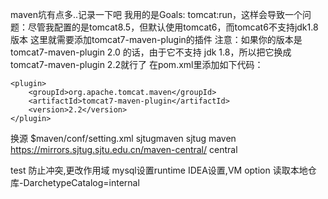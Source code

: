 maven坑有点多..记录一下吧
    我用的是Goals: tomcat:run，这样会导致一个问题：尽管我配置的是tomcat8.5，但默认使用tomcat6，而tomcat6不支持jdk1.8版本 
    这里就需要添加tomcat7-maven-plugin的插件 
    注意：如果你的版本是tomcat7-maven-plugin 2.0 的话，由于它不支持 jdk 1.8，所以把它换成 tomcat7-maven-plugin 2.2就行了 
    在pom.xml里添加如下代码：
    
    <plugin>
        <groupId>org.apache.tomcat.maven</groupId>
        <artifactId>tomcat7-maven-plugin</artifactId>
        <version>2.2</version>
    </plugin>
    
换源 
    $maven/conf/setting.xml
        <mirror>
            <id>sjtugmaven</id>
            <name>sjtug maven</name>
            <url>https://mirrors.sjtug.sjtu.edu.cn/maven-central/</url>
            <mirrorOf>central</mirrorOf>
        </mirror>
    
 <scope>test</scope> 防止冲突,更改作用域 mysql设置runtime
 IDEA设置,VM option 读取本地仓库-DarchetypeCatalog=internal    
 